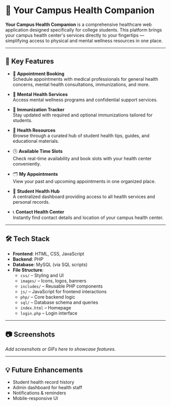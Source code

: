 # 🏥 Your Campus Health Companion

**Your Campus Health Companion** is a comprehensive healthcare web application designed specifically for college students. This platform brings your campus health center's services directly to your fingertips — simplifying access to physical and mental wellness resources in one place.

---

## 🚀 Key Features

- 📅 **Appointment Booking**  
  Schedule appointments with medical professionals for general health concerns, mental health consultations, immunizations, and more.

- 🧠 **Mental Health Services**  
  Access mental wellness programs and confidential support services.

- 💉 **Immunization Tracker**  
  Stay updated with required and optional immunizations tailored for students.

- 📘 **Health Resources**  
  Browse through a curated hub of student health tips, guides, and educational materials.

- 🕒 **Available Time Slots**  
  Check real-time availability and book slots with your health center conveniently.

- 🗂️ **My Appointments**  
  View your past and upcoming appointments in one organized place.

- 🧭 **Student Health Hub**  
  A centralized dashboard providing access to all health services and personal records.

- 📞 **Contact Health Center**  
  Instantly find contact details and location of your campus health center.

---

## 🛠️ Tech Stack

- **Frontend**: HTML, CSS, JavaScript  
- **Backend**: PHP  
- **Database**: MySQL (via SQL scripts)  
- **File Structure**:
  - `css/` – Styling and UI
  - `images/` – Icons, logos, banners
  - `includes/` – Reusable PHP components
  - `js/` – JavaScript for frontend interactions
  - `php/` – Core backend logic
  - `sql/` – Database schema and queries
  - `index.html` – Homepage
  - `login.php` – Login interface

---

## 📷 Screenshots

_Add screenshots or GIFs here to showcase features._

---

## 💡 Future Enhancements

- Student health record history
- Admin dashboard for health staff
- Notifications & reminders
- Mobile-responsive UI

